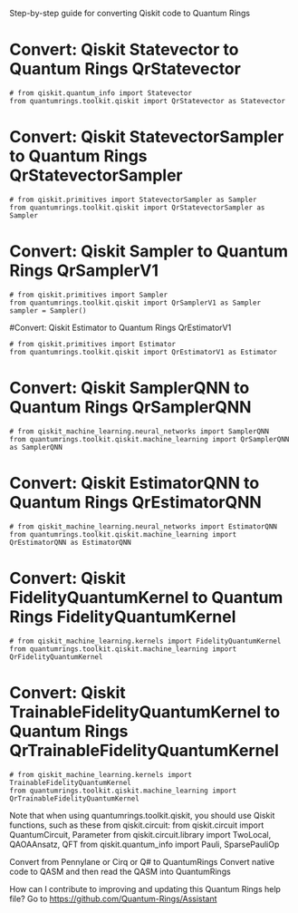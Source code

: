 Step-by-step guide for converting Qiskit code to Quantum Rings

# Convert: Qiskit Statevector to Quantum Rings QrStatevector
```
# from qiskit.quantum_info import Statevector
from quantumrings.toolkit.qiskit import QrStatevector as Statevector
```

# Convert: Qiskit StatevectorSampler to Quantum Rings QrStatevectorSampler
```
# from qiskit.primitives import StatevectorSampler as Sampler
from quantumrings.toolkit.qiskit import QrStatevectorSampler as Sampler
```

# Convert: Qiskit Sampler to Quantum Rings QrSamplerV1
```
# from qiskit.primitives import Sampler
from quantumrings.toolkit.qiskit import QrSamplerV1 as Sampler
sampler = Sampler()
```

#Convert: Qiskit Estimator to Quantum Rings QrEstimatorV1
```
# from qiskit.primitives import Estimator
from quantumrings.toolkit.qiskit import QrEstimatorV1 as Estimator
```

# Convert: Qiskit SamplerQNN to Quantum Rings QrSamplerQNN
```
# from qiskit_machine_learning.neural_networks import SamplerQNN
from quantumrings.toolkit.qiskit.machine_learning import QrSamplerQNN as SamplerQNN
```

# Convert: Qiskit EstimatorQNN to Quantum Rings QrEstimatorQNN
```
# from qiskit_machine_learning.neural_networks import EstimatorQNN
from quantumrings.toolkit.qiskit.machine_learning import QrEstimatorQNN as EstimatorQNN
```

# Convert: Qiskit FidelityQuantumKernel to Quantum Rings FidelityQuantumKernel
```
# from qiskit_machine_learning.kernels import FidelityQuantumKernel
from quantumrings.toolkit.qiskit.machine_learning import QrFidelityQuantumKernel
```

# Convert: Qiskit TrainableFidelityQuantumKernel to Quantum Rings QrTrainableFidelityQuantumKernel
```
# from qiskit_machine_learning.kernels import TrainableFidelityQuantumKernel
from quantumrings.toolkit.qiskit.machine_learning import QrTrainableFidelityQuantumKernel
```

Note that when using quantumrings.toolkit.qiskit, you should use Qiskit functions, such as these from qiskit.circuit:
from qiskit.circuit import QuantumCircuit, Parameter
from qiskit.circuit.library import TwoLocal, QAOAAnsatz, QFT
from qiskit.quantum_info import Pauli, SparsePauliOp

Convert from Pennylane or Cirq or Q# to QuantumRings
Convert native code to QASM and then read the QASM into QuantumRings


How can I contribute to improving and updating this Quantum Rings help file?
Go to https://github.com/Quantum-Rings/Assistant
